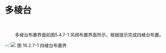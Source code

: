 # 多棱台
<br/>

&emsp;&emsp; 多棱台布置界面如图5.4.7\-1 风阀布置界面所示，根据提示完成四棱台布置。

:-: ![](images/16.2.7.1.png)
图 16.2.7\-1 四棱台布置界